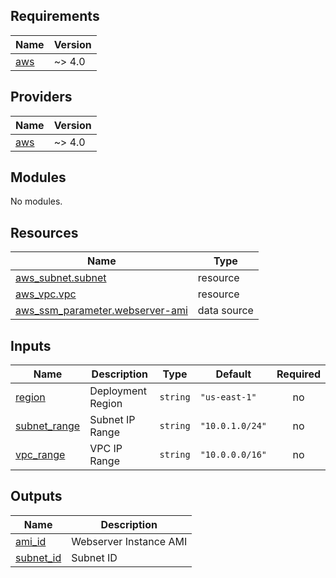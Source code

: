 <!-- BEGIN_TF_DOCS -->
## Requirements

| Name | Version |
|------|---------|
| <a name="requirement_aws"></a> [aws](#requirement\_aws) | ~> 4.0 |

## Providers

| Name | Version |
|------|---------|
| <a name="provider_aws"></a> [aws](#provider\_aws) | ~> 4.0 |

## Modules

No modules.

## Resources

| Name | Type |
|------|------|
| [aws_subnet.subnet](https://registry.terraform.io/providers/hashicorp/aws/latest/docs/resources/subnet) | resource |
| [aws_vpc.vpc](https://registry.terraform.io/providers/hashicorp/aws/latest/docs/resources/vpc) | resource |
| [aws_ssm_parameter.webserver-ami](https://registry.terraform.io/providers/hashicorp/aws/latest/docs/data-sources/ssm_parameter) | data source |

## Inputs

| Name | Description | Type | Default | Required |
|------|-------------|------|---------|:--------:|
| <a name="input_region"></a> [region](#input\_region) | Deployment Region | `string` | `"us-east-1"` | no |
| <a name="input_subnet_range"></a> [subnet\_range](#input\_subnet\_range) | Subnet IP Range | `string` | `"10.0.1.0/24"` | no |
| <a name="input_vpc_range"></a> [vpc\_range](#input\_vpc\_range) | VPC IP Range | `string` | `"10.0.0.0/16"` | no |

## Outputs

| Name | Description |
|------|-------------|
| <a name="output_ami_id"></a> [ami\_id](#output\_ami\_id) | Webserver Instance AMI |
| <a name="output_subnet_id"></a> [subnet\_id](#output\_subnet\_id) | Subnet ID |
<!-- END_TF_DOCS -->